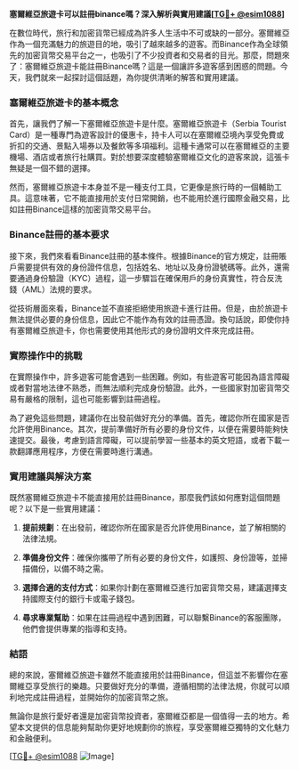 **塞爾維亞旅遊卡可以註冊binance嗎？深入解析與實用建議[[TG💪+ @esim1088](https://t.me/s/esim1088)]**

在數位時代，旅行和加密貨幣已經成為許多人生活中不可或缺的一部分。塞爾維亞作為一個充滿魅力的旅遊目的地，吸引了越來越多的遊客。而Binance作為全球領先的加密貨幣交易平台之一，也吸引了不少投資者和交易者的目光。那麼，問題來了：塞爾維亞旅遊卡能註冊Binance嗎？這是一個讓許多遊客感到困惑的問題。今天，我們就來一起探討這個話題，為你提供清晰的解答和實用建議。

### 塞爾維亞旅遊卡的基本概念

首先，讓我們了解一下塞爾維亞旅遊卡是什麼。塞爾維亞旅遊卡（Serbia Tourist Card）是一種專門為遊客設計的優惠卡，持卡人可以在塞爾維亞境內享受免費或折扣的交通、景點入場券以及餐飲等多項福利。這種卡通常可以在塞爾維亞的主要機場、酒店或者旅行社購買。對於想要深度體驗塞爾維亞文化的遊客來說，這張卡無疑是一個不錯的選擇。

然而，塞爾維亞旅遊卡本身並不是一種支付工具，它更像是旅行時的一個輔助工具。這意味著，它不能直接用於支付日常開銷，也不能用於進行國際金融交易，比如註冊Binance這樣的加密貨幣交易平台。

### Binance註冊的基本要求

接下來，我們來看看Binance註冊的基本條件。根據Binance的官方規定，註冊賬戶需要提供有效的身份證件信息，包括姓名、地址以及身份證號碼等。此外，還需要通過身份驗證（KYC）過程，這一步驟旨在確保用戶的身份真實性，符合反洗錢（AML）法規的要求。

從技術層面來看，Binance並不直接拒絕使用旅遊卡進行註冊。但是，由於旅遊卡無法提供必要的身份信息，因此它不能作為有效的註冊憑證。換句話說，即使你持有塞爾維亞旅遊卡，你也需要使用其他形式的身份證明文件來完成註冊。

### 實際操作中的挑戰

在實際操作中，許多遊客可能會遇到一些困難。例如，有些遊客可能因為語言障礙或者對當地法律不熟悉，而無法順利完成身份驗證。此外，一些國家對加密貨幣交易有嚴格的限制，這也可能影響到註冊過程。

為了避免這些問題，建議你在出發前做好充分的準備。首先，確認你所在國家是否允許使用Binance。其次，提前準備好所有必要的身份文件，以便在需要時能夠快速提交。最後，考慮到語言障礙，可以提前學習一些基本的英文短語，或者下載一款翻譯應用程序，方便在需要時進行溝通。

### 實用建議與解決方案

既然塞爾維亞旅遊卡不能直接用於註冊Binance，那麼我們該如何應對這個問題呢？以下是一些實用建議：

1. **提前規劃**：在出發前，確認你所在國家是否允許使用Binance，並了解相關的法律法規。
   
2. **準備身份文件**：確保你攜帶了所有必要的身份文件，如護照、身份證等，並掃描備份，以備不時之需。

3. **選擇合適的支付方式**：如果你計劃在塞爾維亞進行加密貨幣交易，建議選擇支持國際支付的銀行卡或電子錢包。

4. **尋求專業幫助**：如果在註冊過程中遇到困難，可以聯繫Binance的客服團隊，他們會提供專業的指導和支持。

### 結語

總的來說，塞爾維亞旅遊卡雖然不能直接用於註冊Binance，但這並不影響你在塞爾維亞享受旅行的樂趣。只要做好充分的準備，遵循相關的法律法規，你就可以順利地完成註冊過程，並開始你的加密貨幣之旅。

無論你是旅行愛好者還是加密貨幣投資者，塞爾維亞都是一個值得一去的地方。希望本文提供的信息能夠幫助你更好地規劃你的旅程，享受塞爾維亞獨特的文化魅力和金融便利。

[[TG💪+ @esim1088](https://t.me/s/esim1088) ![Image](https://i.postimg.cc/4NQfJmqS/Snipaste-2025-05-13-00-14-12.png)]